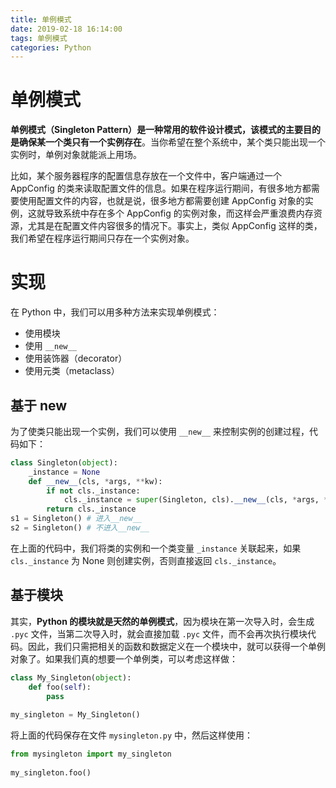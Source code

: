 ```yaml
---
title: 单例模式
date: 2019-02-18 16:14:00
tags: 单例模式
categories: Python
---
```


# 单例模式

**单例模式（Singleton Pattern）**是一种常用的软件设计模式，该模式的主要目的是确保**某一个类只有一个实例存在**。当你希望在整个系统中，某个类只能出现一个实例时，单例对象就能派上用场。

<!--more-->

比如，某个服务器程序的配置信息存放在一个文件中，客户端通过一个 AppConfig 的类来读取配置文件的信息。如果在程序运行期间，有很多地方都需要使用配置文件的内容，也就是说，很多地方都需要创建 AppConfig 对象的实例，这就导致系统中存在多个 AppConfig 的实例对象，而这样会严重浪费内存资源，尤其是在配置文件内容很多的情况下。事实上，类似 AppConfig 这样的类，我们希望在程序运行期间只存在一个实例对象。

# 实现

在 Python 中，我们可以用多种方法来实现单例模式：

- 使用模块
- 使用 `__new__`
- 使用装饰器（decorator）
- 使用元类（metaclass）

## 基于 ____new____

为了使类只能出现一个实例，我们可以使用 `__new__` 来控制实例的创建过程，代码如下：

```python
class Singleton(object):
    _instance = None
    def __new__(cls, *args, **kw):
        if not cls._instance:
            cls._instance = super(Singleton, cls).__new__(cls, *args, **kw)  # 次类的实例对象
        return cls._instance  
s1 = Singleton() # 进入__new__
s2 = Singleton() # 不进入__new__
```

在上面的代码中，我们将类的实例和一个类变量 `_instance` 关联起来，如果 `cls._instance` 为 None 则创建实例，否则直接返回 `cls._instance`。

## 基于模块

其实，**Python 的模块就是天然的单例模式**，因为模块在第一次导入时，会生成 `.pyc` 文件，当第二次导入时，就会直接加载 `.pyc` 文件，而不会再次执行模块代码。因此，我们只需把相关的函数和数据定义在一个模块中，就可以获得一个单例对象了。如果我们真的想要一个单例类，可以考虑这样做：

```python
class My_Singleton(object):
    def foo(self):
        pass
 
my_singleton = My_Singleton()
```

将上面的代码保存在文件 `mysingleton.py` 中，然后这样使用：

```python
from mysingleton import my_singleton
 
my_singleton.foo()
```

